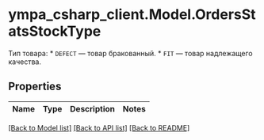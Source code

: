 # ympa_csharp_client.Model.OrdersStatsStockType
Тип товара:  * `DEFECT` — товар бракованный.  * `FIT` — товар надлежащего качества. 

## Properties

Name | Type | Description | Notes
------------ | ------------- | ------------- | -------------

[[Back to Model list]](../README.md#documentation-for-models) [[Back to API list]](../README.md#documentation-for-api-endpoints) [[Back to README]](../README.md)

